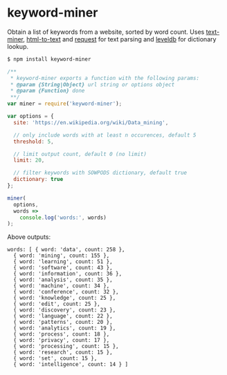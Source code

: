 # keyword-miner

Obtain a list of keywords from a website, sorted by word count. Uses [text-miner](https://github.com/Planeshifter/text-miner), [html-to-text](https://github.com/werk85/node-html-to-text) and [request](https://github.com/request/request) for text parsing and [leveldb](https://github.com/Level/levelup) for dictionary lookup.

```bash
$ npm install keyword-miner
```

```javascript
/**
 * keyword-miner exports a function with the following params:
 * @param {String|Object} url string or options object
 * @param {Function} done
 **/
var miner = require('keyword-miner');

var options = {
  site: 'https://en.wikipedia.org/wiki/Data_mining',

  // only include words with at least n occurences, default 5
  threshold: 5,

  // limit output count, default 0 (no limit)
  limit: 20,

  // filter keywords with SOWPODS dictionary, default true
  dictionary: true
};

miner(
  options,
  words =>
    console.log('words:', words)
);
```

Above outputs:

```
words: [ { word: 'data', count: 258 },
  { word: 'mining', count: 155 },
  { word: 'learning', count: 51 },
  { word: 'software', count: 43 },
  { word: 'information', count: 36 },
  { word: 'analysis', count: 35 },
  { word: 'machine', count: 34 },
  { word: 'conference', count: 32 },
  { word: 'knowledge', count: 25 },
  { word: 'edit', count: 25 },
  { word: 'discovery', count: 23 },
  { word: 'language', count: 22 },
  { word: 'patterns', count: 20 },
  { word: 'analytics', count: 19 },
  { word: 'process', count: 18 },
  { word: 'privacy', count: 17 },
  { word: 'processing', count: 15 },
  { word: 'research', count: 15 },
  { word: 'set', count: 15 },
  { word: 'intelligence', count: 14 } ]
```
